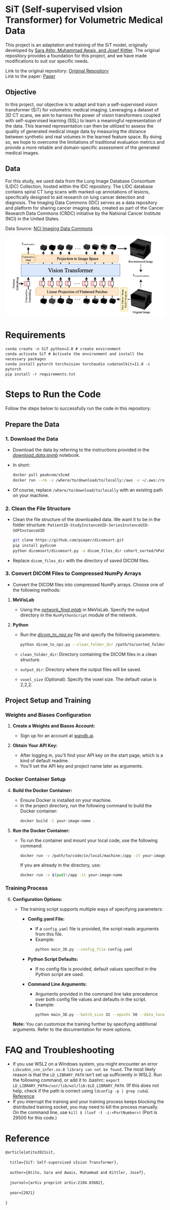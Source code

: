 # SiT (Self-supervised vIsion Transformer) for Volumetric Medical Data

This project is an adaptation and training of the SiT model, originally developed by [Sara Atito, Muhammad Awais, and Josef Kittler](https://github.com/Sara-Ahmed/SiT). The original repository provides a foundation for this project, and we have made modifications to suit our specific needs.

Link to the original repository: [Original Repository](https://github.com/Sara-Ahmed/SiT)
</br>Link to the paper: [Paper](https://arxiv.org/abs/2104.03602)

## Objective

In this project, our objective is to adapt and train a self-supervised vision transformer (SiT) for volumetric medical imaging. Leveraging a dataset of 3D CT scans, we aim to harness the power of vision transformers coupled with self-supervised learning (SSL) to learn a meaningful representation of the data. This learned representation can then be utilized to assess the quality of generated medical image data by measuring the distance between synthetic and real volumes in the learned feature space. By doing so, we hope to overcome the limitations of traditional evaluation metrics and provide a more reliable and domain-specific assessment of the generated medical images.

## Data 
For this study, we used data from the Lung Image Database Consortium (LIDC) Collection, hosted within the IDC repository. The LIDC database contains spiral CT lung scans with marked-up annotations of lesions, specifically designed to aid research on lung cancer detection and diagnosis.
The Imaging Data Commons (IDC) serves as a data repository and platform for sharing cancer imaging data, created as part of the Cancer Research Data Commons (CRDC) initiative by the National Cancer Institute (NCI) in the United States.

Data Source: [NCI Imaging Data Commons](https://aacrjournals.org/cancerres/article/81/16/4188/670283/NCI-Imaging-Data-CommonsNCI-Imaging-Data-Commons)



![](imgs/architecture_new.png)


# Requirements
```
conda create -n SiT python=3.8 # create environment
conda activate SiT # Activate the environment and install the necessary packages
conda install pytorch torchvision torchaudio cudatoolkit=11.0 -c pytorch
pip install -r requirements.txt
```
# Steps to Run the Code

Follow the steps below to successfully run the code in this repository:

## Prepare the Data


### 1. Download the Data

   - Download the data by referring to the instructions provided in the [*download_data.ipynb*](./download_data.ipynb) notebook.

   - In short:
     ```bash
     docker pull peakcom/s5cmd
     docker run --rm -v /where/to/download/to/locally:/aws -v ~/.aws:/root/.aws -v $(pwd):/app /s5cmd run /app/cohort_1076_20230617_24853_gcs.s5cmd
     ```
   - Of course, replace `/where/to/download/to/locally` with an existing path on your machine.

### 2. Clean the File Structure
   - Clean the file structure of the downloaded data. We want it to be in the folder structure: `PatientID-StudyInstanceUID-SeriesInstanceUID-SOPInstanceUID`


     ```bash
     git clone https://github.com/pieper/dicomsort.git
     pip install pydicom
     python dicomsort/dicomsort.py -u dicom_files_dir cohort_sorted/%PatientID/%StudyInstanceUID/%SeriesInstanceUID/%SOPInstanceUID.dcm
     ```
   - Replace `dicom_files_dir` with the directory of saved DICOM files.

### 3. Convert DICOM Files to Compressed NumPy Arrays
   - Convert the DICOM files into compressed NumPy arrays. Choose one of the following methods:

1. **MeVisLab**
   - Using the [*network_final.mlab*](./network_final.mlab) in MeVisLab. Specify the output directory in the `RunPythonScript` module of the network.

2. **Python**
   - Run the [*dicom_to_npz.py*](./dicom_to_npz.py) file and specify the following parameters:


     ```bash
     python dicom_to_npz.py --clean_folder_dir /path/to/sorted_folder --output_dir /path/to/output_folder --voxel_size 2,2,2
     ```
   - `clean_folder_dir`: Directory containing the DICOM files in a clean structure.
   - `output_dir`: Directory where the output files will be saved.
   - `voxel_size` (Optional): Specify the voxel size. The default value is 2,2,2.

## Project Setup and Training

### Weights and Biases Configuration

1. **Create a Weights and Biases Account:**
   - Sign up for an account at [wandb.ai](https://wandb.ai).

2. **Obtain Your API Key:**
   - After logging in, you'll find your API key on the start page, which is a kind of default readme.
   - You'll set the API key and project name later as arguments.

### Docker Container Setup

4. **Build the Docker Container:**
   - Ensure Docker is installed on your machine.
   - In the project directory, run the following command to build the Docker container:
     ```bash
     docker build -t your-image-name .
     ```

5. **Run the Docker Container:**
   - To run the container and mount your local code, use the following command:
     ```bash
     docker run -v /path/to/code/in/local/machine:/app -it your-image-name
     ```
     If you are already in the directory, use:
     ```bash
     docker run -v $(pwd):/app -it your-image-name
     ```

### Training Process

6. **Configuration Options:**
   - The training script supports multiple ways of specifying parameters:
      - **Config.yaml File:**
        - If a `config.yaml` file is provided, the script reads arguments from this file. 
        - Example:
          ```bash
          python main_3D.py --config_file config.yaml
          ```

      - **Python Script Defaults:**
        - If no config file is provided, default values specified in the Python script are used.

      - **Command Line Arguments:**
        - Arguments provided in the command line take precedence over both config file values and defaults in the script.
        - Example:
          ```bash
          python main_3D.py --batch_size 32 --epochs 50 --data_location './data'
          ```

   **Note:** You can customize the training further by specifying additional arguments. Refer to the documentation for more options.


# FAQ and Troubleshooting

* If you use WSL2 on a Windows system, you might encounter an error `Libcudnn_cnn_infer.so.8 library can not be found`. The most likely reason is that the `LD_LIBRARY_PATH` isn't set up sufficiently in WSL2. Run the following command, or add it to .bashrc: `export LD_LIBRARY_PATH=/usr/lib/wsl/lib:$LD_LIBRARY_PATH`. (If this does not help, check if the path is correct using `ldconfig -p | grep cuda`). [Reference](https://discuss.pytorch.org/t/libcudnn-cnn-infer-so-8-library-can-not-found/164661).
* If you interrupt the training and your training process keeps blocking the distributed training socket, you may need to kill the process manually. On the command line, use `kill $ (lsof -t -i:<PortNumber>)` (Port is 29500 for this code.)

# Reference


```
@article{atito2021sit,

  title={SiT: Self-supervised vIsion Transformer},

  author={Atito, Sara and Awais, Muhammad and Kittler, Josef},

  journal={arXiv preprint arXiv:2104.03602},

  year={2021}

}
```


